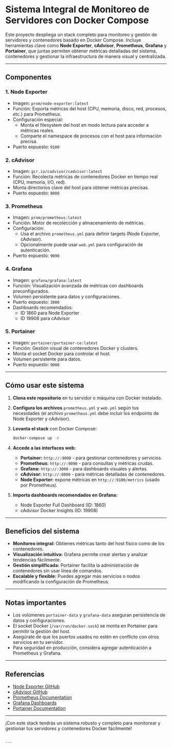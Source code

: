 # Sistema Integral de Monitoreo de Servidores con Docker Compose

Este proyecto despliega un stack completo para monitoreo y gestión de servidores y contenedores basado en Docker Compose. Incluye herramientas clave como **Node Exporter**, **cAdvisor**, **Prometheus**, **Grafana** y **Portainer**, que juntas permiten obtener métricas detalladas del sistema, contenedores y gestionar la infraestructura de manera visual y centralizada.

---

## Componentes

### 1. Node Exporter
- Imagen: `prom/node-exporter:latest`
- Función: Exporta métricas del host (CPU, memoria, disco, red, procesos, etc.) para Prometheus.
- Configuración especial:
  - Monta el filesystem del host en modo lectura para acceder a métricas reales.
  - Comparte el namespace de procesos con el host para información precisa.
- Puerto expuesto: `9100`

### 2. cAdvisor
- Imagen: `gcr.io/cadvisor/cadvisor:latest`
- Función: Recolecta métricas de contenedores Docker en tiempo real (CPU, memoria, I/O, red).
- Monta directorios clave del host para obtener métricas precisas.
- Puerto expuesto: `8080`

### 3. Prometheus
- Imagen: `prom/prometheus:latest`
- Función: Motor de recolección y almacenamiento de métricas.
- Configuración:
  - Usa el archivo `prometheus.yml` para definir targets (Node Exporter, cAdvisor).
  - Opcionalmente puede usar `web.yml` para configuración de autenticación.
- Puerto expuesto: `9090`

### 4. Grafana
- Imagen: `grafana/grafana:latest`
- Función: Visualización avanzada de métricas con dashboards preconfigurados.
- Volumen persistente para datos y configuraciones.
- Puerto expuesto: `3000`
- Dashboards recomendados:
  - ID 1860 para Node Exporter
  - ID 19908 para cAdvisor

### 5. Portainer
- Imagen: `portainer/portainer-ce:latest`
- Función: Gestión visual de contenedores Docker y clusters.
- Monta el socket Docker para controlar el host.
- Volumen persistente para datos.
- Puerto expuesto: `9000`

---

## Cómo usar este sistema

1. **Clona este repositorio** en tu servidor o máquina con Docker instalado.

2. **Configura los archivos** `prometheus.yml` y `web.yml` según tus necesidades (el archivo `prometheus.yml` debe incluir los endpoints de Node Exporter y cAdvisor).

3. **Levanta el stack** con Docker Compose:

   ```bash
   docker-compose up -d
   ```

4. **Accede a las interfaces web:**

   - **Portainer:** `http://:9000` - para gestionar contenedores y servicios.
   - **Prometheus:** `http://:9090` - para consultas y métricas crudas.
   - **Grafana:** `http://:3000` - para dashboards visuales y alertas.
   - **cAdvisor:** `http://:8080` - para métricas detalladas de contenedores.
   - **Node Exporter:** expone métricas en `http://:9100/metrics` (usado por Prometheus).

5. **Importa dashboards recomendados en Grafana:**

   - Node Exporter Full Dashboard (ID: 1860)
   - cAdvisor Docker Insights (ID: 19908)

---

## Beneficios del sistema

- **Monitoreo integral:** Obtienes métricas tanto del host físico como de los contenedores.
- **Visualización intuitiva:** Grafana permite crear alertas y analizar tendencias fácilmente.
- **Gestión simplificada:** Portainer facilita la administración de contenedores sin usar línea de comandos.
- **Escalable y flexible:** Puedes agregar más servicios o nodos modificando la configuración de Prometheus.

---

## Notas importantes

- Los volúmenes `portainer-data` y `grafana-data` aseguran persistencia de datos y configuraciones.
- El socket Docker (`/var/run/docker.sock`) se monta en Portainer para permitir la gestión del host.
- Asegúrate de que los puertos usados no estén en conflicto con otros servicios en tu servidor.
- Para seguridad en producción, considera agregar autenticación a Prometheus y Grafana.

---

## Referencias

- [Node Exporter GitHub](https://github.com/prometheus/node_exporter)
- [cAdvisor GitHub](https://github.com/google/cadvisor)
- [Prometheus Documentation](https://prometheus.io/docs/)
- [Grafana Dashboards](https://grafana.com/grafana/dashboards)
- [Portainer Documentation](https://docs.portainer.io/)

---

¡Con este stack tendrás un sistema robusto y completo para monitorear y gestionar tus servidores y contenedores Docker fácilmente!
```

---

